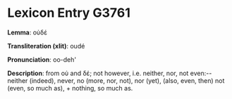 # Lexicon Entry G3761

**Lemma**: οὐδέ

**Transliteration (xlit)**: oudé

**Pronunciation**: oo-deh'

**Description**:
from οὐ and δέ; not however, i.e. neither, nor, not even:--neither (indeed), never, no (more, nor, not), nor (yet), (also, even, then) not (even, so much as), + nothing, so much as.
